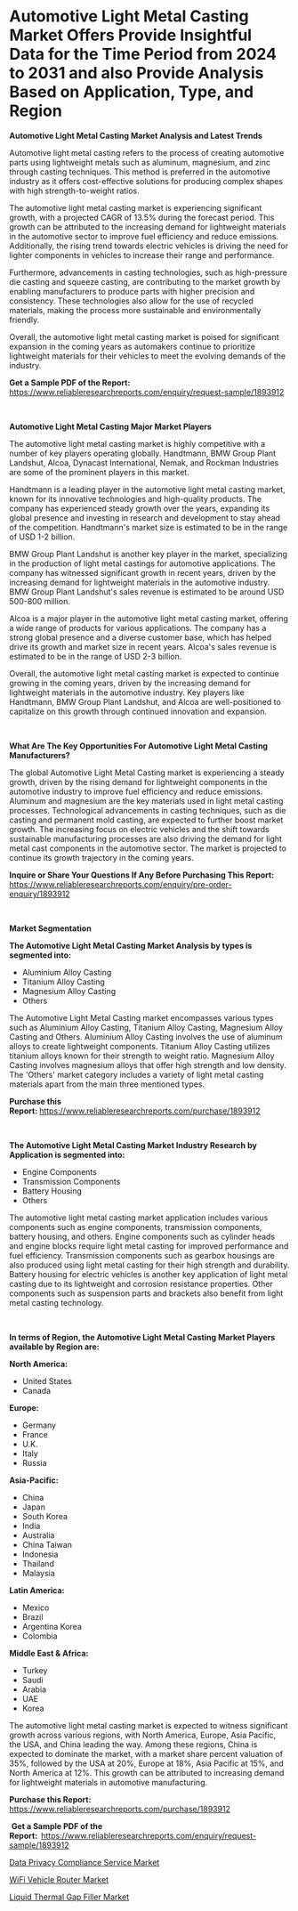 <p><h1>Automotive Light Metal Casting Market Offers Provide Insightful Data for the Time Period from 2024 to 2031 and also Provide Analysis Based on Application, Type, and Region</h1></p><p><strong>Automotive Light Metal Casting Market Analysis and Latest Trends</strong></p>
<p><p>Automotive light metal casting refers to the process of creating automotive parts using lightweight metals such as aluminum, magnesium, and zinc through casting techniques. This method is preferred in the automotive industry as it offers cost-effective solutions for producing complex shapes with high strength-to-weight ratios.</p><p>The automotive light metal casting market is experiencing significant growth, with a projected CAGR of 13.5% during the forecast period. This growth can be attributed to the increasing demand for lightweight materials in the automotive sector to improve fuel efficiency and reduce emissions. Additionally, the rising trend towards electric vehicles is driving the need for lighter components in vehicles to increase their range and performance.</p><p>Furthermore, advancements in casting technologies, such as high-pressure die casting and squeeze casting, are contributing to the market growth by enabling manufacturers to produce parts with higher precision and consistency. These technologies also allow for the use of recycled materials, making the process more sustainable and environmentally friendly.</p><p>Overall, the automotive light metal casting market is poised for significant expansion in the coming years as automakers continue to prioritize lightweight materials for their vehicles to meet the evolving demands of the industry.</p></p>
<p><strong>Get a Sample PDF of the Report:&nbsp;</strong> <a href="https://www.reliableresearchreports.com/enquiry/request-sample/1893912">https://www.reliableresearchreports.com/enquiry/request-sample/1893912</a></p>
<p>&nbsp;</p>
<p><strong>Automotive Light Metal Casting Major Market Players</strong></p>
<p><p>The automotive light metal casting market is highly competitive with a number of key players operating globally. Handtmann, BMW Group Plant Landshut, Alcoa, Dynacast International, Nemak, and Rockman Industries are some of the prominent players in this market.</p><p>Handtmann is a leading player in the automotive light metal casting market, known for its innovative technologies and high-quality products. The company has experienced steady growth over the years, expanding its global presence and investing in research and development to stay ahead of the competition. Handtmann's market size is estimated to be in the range of USD 1-2 billion.</p><p>BMW Group Plant Landshut is another key player in the market, specializing in the production of light metal castings for automotive applications. The company has witnessed significant growth in recent years, driven by the increasing demand for lightweight materials in the automotive industry. BMW Group Plant Landshut's sales revenue is estimated to be around USD 500-800 million.</p><p>Alcoa is a major player in the automotive light metal casting market, offering a wide range of products for various applications. The company has a strong global presence and a diverse customer base, which has helped drive its growth and market size in recent years. Alcoa's sales revenue is estimated to be in the range of USD 2-3 billion.</p><p>Overall, the automotive light metal casting market is expected to continue growing in the coming years, driven by the increasing demand for lightweight materials in the automotive industry. Key players like Handtmann, BMW Group Plant Landshut, and Alcoa are well-positioned to capitalize on this growth through continued innovation and expansion.</p></p>
<p>&nbsp;</p>
<p><strong>What Are The Key Opportunities For Automotive Light Metal Casting Manufacturers?</strong></p>
<p><p>The global Automotive Light Metal Casting market is experiencing a steady growth, driven by the rising demand for lightweight components in the automotive industry to improve fuel efficiency and reduce emissions. Aluminum and magnesium are the key materials used in light metal casting processes. Technological advancements in casting techniques, such as die casting and permanent mold casting, are expected to further boost market growth. The increasing focus on electric vehicles and the shift towards sustainable manufacturing processes are also driving the demand for light metal cast components in the automotive sector. The market is projected to continue its growth trajectory in the coming years.</p></p>
<p><strong>Inquire or Share Your Questions If Any Before Purchasing This Report:</strong> <a href="https://www.reliableresearchreports.com/enquiry/pre-order-enquiry/1893912">https://www.reliableresearchreports.com/enquiry/pre-order-enquiry/1893912</a></p>
<p>&nbsp;</p>
<p><strong>Market Segmentation</strong></p>
<p><strong>The Automotive Light Metal Casting Market Analysis by types is segmented into:</strong></p>
<p><ul><li>Aluminium Alloy Casting</li><li>Titanium Alloy Casting</li><li>Magnesium Alloy Casting</li><li>Others</li></ul></p>
<p><p>The Automotive Light Metal Casting market encompasses various types such as Aluminium Alloy Casting, Titanium Alloy Casting, Magnesium Alloy Casting and Others. Aluminium Alloy Casting involves the use of aluminum alloys to create lightweight components. Titanium Alloy Casting utilizes titanium alloys known for their strength to weight ratio. Magnesium Alloy Casting involves magnesium alloys that offer high strength and low density. The 'Others' market category includes a variety of light metal casting materials apart from the main three mentioned types.</p></p>
<p><strong>Purchase this Report:&nbsp;</strong><a href="https://www.reliableresearchreports.com/purchase/1893912">https://www.reliableresearchreports.com/purchase/1893912</a></p>
<p>&nbsp;</p>
<p><strong>The Automotive Light Metal Casting Market Industry Research by Application is segmented into:</strong></p>
<p><ul><li>Engine Components</li><li>Transmission Components</li><li>Battery Housing</li><li>Others</li></ul></p>
<p><p>The automotive light metal casting market application includes various components such as engine components, transmission components, battery housing, and others. Engine components such as cylinder heads and engine blocks require light metal casting for improved performance and fuel efficiency. Transmission components such as gearbox housings are also produced using light metal casting for their high strength and durability. Battery housing for electric vehicles is another key application of light metal casting due to its lightweight and corrosion resistance properties. Other components such as suspension parts and brackets also benefit from light metal casting technology.</p></p>
<p>&nbsp;</p>
<p><strong>In terms of Region, the Automotive Light Metal Casting Market Players available by Region are:</strong></p>
<p>
    <p> <strong> North America: </strong>
        <ul>
            <li>United States</li>
            <li>Canada</li>
        </ul>
        </p> 
    <p> <strong> Europe: </strong>
        <ul>
            <li>Germany</li>
            <li>France</li>
            <li>U.K.</li>
            <li>Italy</li>
            <li>Russia</li>
        </ul>
        </p> 
    <p> <strong> Asia-Pacific: </strong>
        <ul>
            <li>China</li>
            <li>Japan</li>
            <li>South Korea</li>
            <li>India</li>
            <li>Australia</li>
            <li>China Taiwan</li>
            <li>Indonesia</li>
            <li>Thailand</li>
            <li>Malaysia</li>
        </ul>
        </p> 
    <p> <strong> Latin America: </strong>
        <ul>
            <li>Mexico</li>
            <li>Brazil</li>
            <li>Argentina Korea</li>
            <li>Colombia</li>
        </ul>
        </p> 
    <p> <strong> Middle East & Africa: </strong>
        <ul>
            <li>Turkey</li>
            <li>Saudi</li>
            <li>Arabia</li>
            <li>UAE</li>
            <li>Korea</li>
        </ul>
    </p>
    </p>
<p><p>The automotive light metal casting market is expected to witness significant growth across various regions, with North America, Europe, Asia Pacific, the USA, and China leading the way. Among these regions, China is expected to dominate the market, with a market share percent valuation of 35%, followed by the USA at 20%, Europe at 18%, Asia Pacific at 15%, and North America at 12%. This growth can be attributed to increasing demand for lightweight materials in automotive manufacturing.</p></p>
<p><strong>Purchase this Report: </strong><a href="https://www.reliableresearchreports.com/purchase/1893912">https://www.reliableresearchreports.com/purchase/1893912</a></p>
<p>&nbsp;<strong>Get a Sample PDF of the Report:&nbsp;&nbsp;</strong><a href="https://www.reliableresearchreports.com/enquiry/request-sample/1893912">https://www.reliableresearchreports.com/enquiry/request-sample/1893912</a></p>
<p><strong></strong></p>
<p><p><a href="https://view.publitas.com/reportprime-1/global-data-privacy-compliance-service-market-by-types-applications-and-major-players-with-regional-growth-rate-analysis-and-development-situation-from-2023-to-2030/">Data Privacy Compliance Service Market</a></p><p><a href="https://view.publitas.com/reportprime-1/wifi-vehicle-router-market-size-share-trends-analysis-report-by-material-by-type-by-end-user-by-region-and-segment-forecasts-2023-2030/">WiFi Vehicle Router Market</a></p><p><a href="https://view.publitas.com/reportprime-1/liquid-thermal-gap-filler-market-research-report-the-key-to-successful-business-strategy-forecasted-for-period-from-2023-2030/">Liquid Thermal Gap Filler Market</a></p></p>